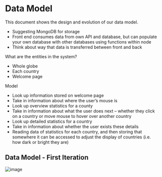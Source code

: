 # Data Model

This document shows the design and evolution of our data model.

*	Suggesting MongoDB for storage
*	Front end consumes data from own API and database, but can populate your own database with other databases using functions within node
*	Think about way that data is transferred between front and back

What are the entities in the system?
*	Whole globe
*	Each country
*	Welcome page


Model
*	Look up information stored on welcome page
*	Take in information about where the user’s mouse is
*	Look up overview statistics for a county
*	Take in information about what the user does next – whether they click on a country or move mouse to hover over another country
*	Look up detailed statistics for a country
*	Take in information about whether the user exists these details
*	Reading data of statistics for each country, and then storing that somewhere it can be accessed to adjust the display of countries (i.e. how dark or bright they are)

## Data Model - First Iteration
![image](https://user-images.githubusercontent.com/45073537/116996776-d82f7d80-acd3-11eb-9629-774d2931b08d.png)
